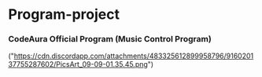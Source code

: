 # Program-project

### CodeAura Official Program (Music Control Program)

("https://cdn.discordapp.com/attachments/483325612899958796/916020137755287602/PicsArt_09-09-01.35.45.png")
